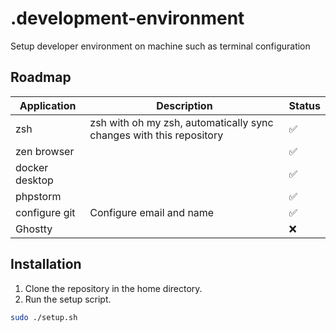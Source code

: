 # .development-environment

Setup developer environment on machine such as terminal configuration

## Roadmap

| Application    | Description                                                         | Status |
|----------------|---------------------------------------------------------------------|--------|
| zsh            | zsh with oh my zsh, automatically sync changes with this repository | ✅      |
| zen browser    |                                                                     | ✅      |
| docker desktop |                                                                     | ✅      |
| phpstorm       |                                                                     | ✅      |
| configure git  | Configure email and name                                            | ✅      |
| Ghostty        |                                                                     | ❌      |

## Installation

1. Clone the repository in the home directory.
2. Run the setup script.

```bash
sudo ./setup.sh
```
